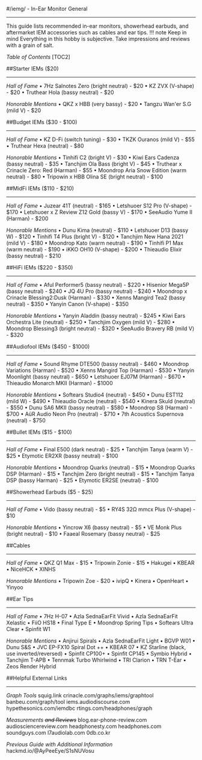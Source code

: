 #/iemg/ - In-Ear Monitor General
***
This guide lists recommended in-ear monitors, showerhead earbuds, and aftermarket IEM accessories such as cables and ear tips. 
!!! note Keep in mind
	Everything in this hobby is subjective. Take impressions and reviews with a grain of salt. 

*Table of Contents*
[TOC2]

##Starter IEMs ($20)
***
*Hall of Fame*
• 7Hz Salnotes Zero (bright neutral) - $20
• KZ ZVX (V-shape) - $20
• Truthear Hola (bassy neutral) - $20

*Honorable Mentions*
• QKZ x HBB (very bassy) - $20
• Tangzu Wan'er S.G (mild V) - $20

##Budget IEMs ($30 - $100)
***
*Hall of Fame*
• KZ D-Fi (switch tuning) - $30
• TKZK Ouranos (mild V) - $55
• Truthear Hexa (neutral) - $80

*Honorable Mentions*
• Tinhifi C2 (bright V) - $30
• Kiwi Ears Cadenza (bassy neutral) - $35
• Tanchjim Ola Bass (bright V) - $45
• Truthear x Crinacle Zero: Red (Harman) - $55
• Moondrop Aria Snow Edition (warm neutral) - $80
• Tripowin x HBB Olina SE (bright neutral) - $100

##MidFi IEMs ($110 - $210)
***
*Hall of Fame*
• Juzear 41T (neutral) - $165
• Letshuoer S12 Pro (V-shape) - $170
• Letshuoer x Z Review Z12 Gold (bassy V) - $170
• SeeAudio Yume II (Harman) - $200

*Honorable Mentions*
• Dunu Kima (neutral) - $110
• Letshuoer D13 (bassy W) - $120
• Tinhifi T4 Plus (bright V) - $120
• Tanchjim New Hana 2021 (mild V) - $180
• Moondrop Kato (warm neutral) - $190
• Tinhifi P1 Max (warm neutral) - $190
• iKKO OH10 (V-shape) - $200
• Thieaudio Elixir (bassy neutral) - $210

##HiFi IEMs ($220 - $350)
***
*Hall of Fame*
• Aful Performer5 (bassy neutral) - $220
• Hisenior Mega5P (bassy neutral) - $240
• JQ 4U Pro (bassy neutral) - $240
• Moondrop x Crinacle Blessing2:Dusk (Harman) - $330
• Xenns Mangird Tea2 (bassy neutral) - $350
• Yanyin Canon (V-shape) - $350

*Honorable Mentions*
• Yanyin Aladdin (bassy neutral) - $245
• Kiwi Ears Orchestra Lite (neutral) - $250
• Tanchjim Oxygen (mild V) - $280
• Moondrop Blessing3 (bright neutral) - $320
• SeeAudio Bravery RB (mild V) - $320

##Audiofool IEMs ($450 - $1000)
***
*Hall of Fame*
• Sound Rhyme DTE500 (bassy neutral) - $460
• Moondrop Variations (Harman) - $520
• Xenns Mangird Top (Harman) - $530
• Yanyin Moonlight (bassy neutral) - $650
• Letshuoer EJ07M (Harman) - $670
• Thieaudio Monarch MKII (Harman) - $1000

*Honorable Mentions*
• Softears Studio4 (neutral) - $450
• Dunu EST112 (mild W) - $490
• Thieaudio Oracle (neutral) - $540
• Kinera Skuld (neutral) - $550
• Dunu SA6 MKII (bassy neutral) - $580
• Moondrop S8 (Harman) - $700
• AüR Audio Neon Pro (neutral) - $710
• 7th Acoustics Supernova (neutral) - $750

##Bullet IEMs ($15 - $100)
***
*Hall of Fame*
• Final E500 (dark neutral) - $25 
• Tanchjim Tanya (warm V) - $25 
• Etymotic ER2XR (bassy neutral) - $100

*Honorable Mentions*
• Moondrop Quarks (neutral) - $15
• Moondrop Quarks DSP (Harman) - $15
• Tanchjim Zero (bright neutral) - $15
• Tanchjim Tanya DSP (bassy Harman) - $25 
• Etymotic ER2SE (neutral) - $100

##Showerhead Earbuds ($5 - $25)
***
*Hall of Fame*
• Vido (bassy neutral) - $5
• RY4S 32Ω mmcx Plus (V-shape) - $10

*Honorable Mentions*
• Yincrow X6 (bassy neutral) - $5
• VE Monk Plus (bright neutral) - $10
• Faaeal Rosemary (bassy neutral) - $25

##Cables
***
*Hall of Fame*
• QKZ Q1 Max - $15
• Tripowin Zonie - $15
• Hakugei
• KBEAR
• NiceHCK
• XINHS

*Honorable Mentions*
• Tripowin Zoe - $20
• ivipQ
• Kinera
• OpenHeart
• Yinyoo

##Ear Tips
***
*Hall of Fame*
• 7Hz H-07
• Azla SednaEarFit Vivid
• Azla SednaEarFit Xelastic
• FiiO HS18
• Final Type E
• Moondrop Spring Tips
• Softears Ultra Clear
• Spinfit W1

*Honorable Mentions*
• Anjirui Spirals
• Azla SednaEarFit Light
• BGVP W01
• Dunu S&S
• JVC EP-FX10 Spiral Dot ++
• KBEAR 07
• KZ Starline (black, use inverted/reversed)
• Spinfit CP100+
• Spinfit CP145
• Symbio Hybrid 
• Tanchjim T-APB
• Tennmak Turbo Whirlwind
• TRI Clarion
• TRN T-Ear
• Zeos Render Hybrid

##Helpful External Links
***
*Graph Tools*
squig.link
crinacle.com/graphs/iems/graphtool
banbeu.com/graph/tool
iems.audiodiscourse.com
hypethesonics.com/iemdbc
rtings.com/headphones/graph

*Measurements* *~~and Reviews~~*
blog.ear-phone-review.com
audiosciencereview.com
headphonesty.com
headphones.com
soundguys.com
l7audiolab.com
0db.co.kr

*Previous Guide with Additional Information*
hackmd.io/@AyPeeEye/S1sNUVosu